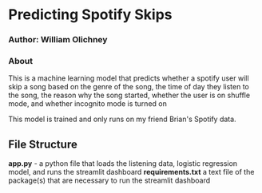 # Predicting Spotify Skips
### Author: William Olichney
### About

This is a machine learning model that predicts whether a spotify user will skip a song based on the genre of the song, the time of day they listen to the song, the reason why the song started, whether the user is on shuffle mode, and whether incognito mode is turned on

This model is trained and only runs on my friend Brian's Spotify data.

## File Structure

**app.py** - a python file that loads the listening data, logistic regression model, and runs the streamlit dashboard
**requirements.txt** a text file of the package(s) that are necessary to run the streamlit dashboard
